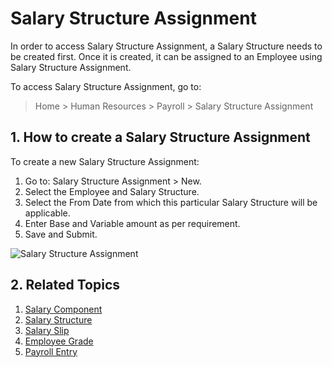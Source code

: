 <!-- add-breadcrumbs -->
# Salary Structure Assignment

In order to access Salary Structure Assignment, a Salary Structure needs to be created first. Once it is created, it can be assigned to an Employee using Salary Structure Assignment.


To access Salary Structure Assignment, go to:
> Home > Human Resources > Payroll > Salary Structure Assignment

## 1. How to create a Salary Structure Assignment

To create a new Salary Structure Assignment:

1. Go to: Salary Structure Assignment > New.
1. Select the Employee and Salary Structure.
1. Select the From Date from which this particular Salary Structure will be applicable.
1. Enter Base and Variable amount as per requirement.
1. Save and Submit.

<img class="screenshot" alt="Salary Structure Assignment" src="{{docs_base_url}}/assets/img/human-resources/salary-structure-assignment.png">


## 2. Related Topics

1. [Salary Component](/docs/user/manual/en/human-resources/salary-component)
1. [Salary Structure](/docs/user/manual/en/human-resources/salary-structure)
1. [Salary Slip](/docs/user/manual/en/human-resources/salary-slip)
1. [Employee Grade](/docs/user/manual/en/human-resources/employee-grade)
1. [Payroll Entry](/docs/user/manual/en/human-resources/payroll-entry)


